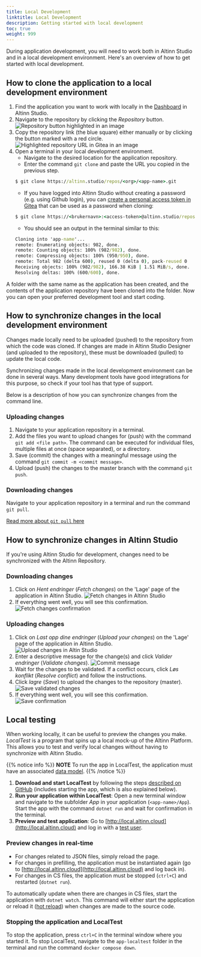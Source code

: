 ```yaml
---
title: Local Development
linktitle: Local Development
description: Getting started with local development
toc: true
weight: 999
---
```


During application development, you will need to work both in Altinn Studio and in a local development environment.
 Here's an overview of how to get started with local development.

## How to clone the application to a local development environment

1. Find the application you want to work with locally in the [Dashboard](/app/getting-started/navigation/dashboard) in Altinn Studio.
2. Navigate to the repository by clicking the _Repository_ button.
    ![Repository button highlighted in an image](find-app-in-dashboard.png)
3. Copy the repository link (the blue square) either manually or by clicking the button marked with a red circle.
    ![Highlighted repository URL in Gitea in an image](copy-repo-link.png)
4. Open a terminal in your local development environment.
    - Navigate to the desired location for the application repository.
    - Enter the command `git clone` and paste the URL you copied in the previous step.
    ```cmd
    $ git clone https://altinn.studio/repos/<org>/<app-name>.git
    ```
    -  If you have logged into Altinn Studio without creating a password (e.g. using Github login),
    you can [create a personal access token in Gitea](https://altinn.studio/repos/user/settings/applications)
    that can be used as a password when cloning:
    ```cmd
    $ git clone https://<brukernavn>:<access-token>@altinn.studio/repos/<org>/<app-name>.git
    ```
    - You should see an output in the terminal similar to this:
    ```cmd
    Cloning into 'app-name'...
    remote: Enumerating objects: 982, done.
    remote: Counting objects: 100% (982/982), done.
    remote: Compressing objects: 100% (950/950), done.
    remote: Total 982 (delta 600), reused 0 (delta 0), pack-reused 0 
    Receiving objects: 100% (982/982), 166.38 KiB | 1.51 MiB/s, done.
    Resolving deltas: 100% (600/600), done.
    ```

A folder with the same name as the application has been created, and the contents of the application repository have been cloned into the folder.
 Now you can open your preferred development tool and start coding.

## How to synchronize changes in the local development environment

Changes made locally need to be uploaded (pushed) to the repository from which the code was cloned.
 If changes are made in Altinn Studio Designer (and uploaded to the repository), these must be downloaded (pulled) to update the local code.

Synchronizing changes made in the local development environment can be done in several ways.
 Many development tools have good integrations for this purpose, so check if your tool has that type of support.

Below is a description of how you can synchronize changes from the command line.

### Uploading changes

1. Navigate to your application repository in a terminal.
2. Add the files you want to upload changes for (push) with the command `git add <file path>`.
   The command can be executed for individual files, multiple files at once (space separated), or a directory.
3. Save (commit) the changes with a meaningful message using the command `git commit -m <commit message>`.
4. Upload (push) the changes to the master branch with the command `git push`.

### Downloading changes

Navigate to your application repository in a terminal and run the command `git pull`.

[Read more about `git pull` here](https://git-scm.com/docs/git-pull)

## How to synchronize changes in Altinn Studio

If you're using Altinn Studio for development, changes need to be synchronized with the Altinn Repository.

### Downloading changes
1. Click on _Hent endringer_ (_Fetch changes_) on the 'Lage' page of the application in Altinn Studio.
   ![Fetch changes in Altinn Studio](toolbar-hent.png)
2. If everything went well, you will see this confirmation.
 ![Fetch changes confirmation](pull-successful.png)

### Uploading changes

1. Click on _Last opp dine endringer_ (_Upload your changes_) on the 'Lage' page of the application in Altinn Studio.
   ![Upload changes in Altin Studio](toolbar-last-opp.png)
2. Enter a descriptive message for the change(s) and click _Valider endringer_ (_Validate changes_).
    ![Commit message](commit-message.png)
3. Wait for the changes to be validated. If a conflict occurs, click _Løs konflikt_ (_Resolve conflict_) and follow the instructions.
4. Click _lagre_ (_Save_) to upload the changes to the repository (master).
    ![Save validated changes](changes-validated.png)
5. If everything went well, you will see this confirmation.
    ![Save confirmation](push-successful.png)

## Local testing

When working locally, it can be useful to preview the changes you make. *LocalTest* is a program that spins up a local mock-up of the Altinn Platform. This allows you to test and verify local changes without having to synchronize with Altinn Studio.

{{% notice info %}}
**NOTE**
To run the app in LocalTest, the application must have an associated [data model](/app/development/data/data-modeling/).
{{% /notice %}}

1. **Download and start LocalTest** by following the steps [described on GitHub](https://github.com/Altinn/app-localtest/blob/master/README.md) (includes starting the app, which is also explained below).
2. **Run your application within LocalTest**: Open a new terminal window and navigate to the subfolder *App* in your application (`<app-name>/App`). Start the app with the command `dotnet run` and wait for confirmation in the terminal.
3. **Preview and test application**: Go to [http://local.altinn.cloud](http://local.altinn.cloud) and log in with a [test user](/app/testing/local/testusers/).

### Preview changes in real-time

- For changes related to JSON files, simply reload the page.
- For changes in prefilling, the application must be instantiated again (go to [http://local.altinn.cloud](http://local.altinn.cloud) and log back in).
- For changes in CS files, the application must be stopped (`ctrl+C`) and restarted (`dotnet run`).

To automatically update when there are changes in CS files, start the application with `dotnet watch`. This command will either start the application or reload it ([hot reload](https://learn.microsoft.com/en-us/dotnet/core/tools/dotnet-watch#hot-reload)) when changes are made to the source code.

### Stopping the application and LocalTest

To stop the application, press `ctrl+C` in the terminal window where you started it. To stop LocalTest, navigate to the `app-localtest` folder in the terminal and run the command `docker compose down`.